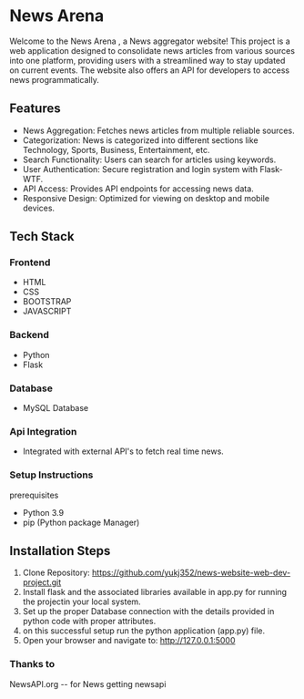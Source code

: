 # News Arena 
Welcome to the News Arena , a News aggregator website! This project is a web application designed to consolidate news articles from various sources into one platform, providing users with a streamlined way to stay updated on current events. The website also offers an API for developers to access news programmatically.

## Features
- News Aggregation: Fetches news articles from multiple reliable sources.
- Categorization: News is categorized into different sections like Technology, Sports, Business, Entertainment, etc.
- Search Functionality: Users can search for articles using keywords.
- User Authentication: Secure registration and login system with Flask-WTF.
- API Access: Provides API endpoints for accessing news data.
- Responsive Design: Optimized for viewing on desktop and mobile devices.

## Tech Stack
### Frontend
- HTML
- CSS
- BOOTSTRAP
- JAVASCRIPT
### Backend
- Python
- Flask
### Database
- MySQL Database
### Api Integration
- Integrated with external API's to fetch real time news.
### Setup Instructions
prerequisites
- Python 3.9
- pip (Python package Manager)
## Installation Steps
1. Clone Repository:
   https://github.com/yukj352/news-website-web-dev-project.git
2. Install flask and the associated libraries available in app.py for running the projectin 
   your local system.
3. Set up the proper Database connection with the details provided in python code with proper 
   attributes.
4. on this successful setup run the python application (app.py) file.
5. Open your browser and navigate to:
   http://127.0.0.1:5000

### Thanks to 
NewsAPI.org -- for News getting newsapi

